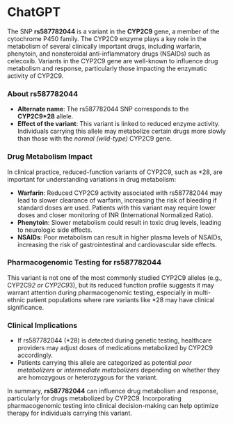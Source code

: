 # ChatGPT

The SNP **rs587782044** is a variant in the **CYP2C9** gene, a member of the cytochrome P450 family. The CYP2C9 enzyme plays a key role in the metabolism of several clinically important drugs, including warfarin, phenytoin, and nonsteroidal anti-inflammatory drugs (NSAIDs) such as celecoxib. Variants in the CYP2C9 gene are well-known to influence drug metabolism and response, particularly those impacting the enzymatic activity of CYP2C9.

### About **rs587782044**
- **Alternate name**: The rs587782044 SNP corresponds to the **CYP2C9*28** allele.
- **Effect of the variant**: This variant is linked to reduced enzyme activity. Individuals carrying this allele may metabolize certain drugs more slowly than those with the *normal (wild-type)* CYP2C9 gene.

### Drug Metabolism Impact
In clinical practice, reduced-function variants of CYP2C9, such as *28, are important for understanding variations in drug metabolism:
- **Warfarin**: Reduced CYP2C9 activity associated with rs587782044 may lead to slower clearance of warfarin, increasing the risk of bleeding if standard doses are used. Patients with this variant may require lower doses and closer monitoring of INR (International Normalized Ratio).
- **Phenytoin**: Slower metabolism could result in toxic drug levels, leading to neurologic side effects.
- **NSAIDs**: Poor metabolism can result in higher plasma levels of NSAIDs, increasing the risk of gastrointestinal and cardiovascular side effects.

### Pharmacogenomic Testing for rs587782044
This variant is not one of the most commonly studied CYP2C9 alleles (e.g., CYP2C9*2 or CYP2C9*3), but its reduced function profile suggests it may warrant attention during pharmacogenomic testing, especially in multi-ethnic patient populations where rare variants like *28 may have clinical significance.

### Clinical Implications
- If rs587782044 (*28) is detected during genetic testing, healthcare providers may adjust doses of medications metabolized by CYP2C9 accordingly.
- Patients carrying this allele are categorized as potential *poor metabolizers* or *intermediate metabolizers* depending on whether they are homozygous or heterozygous for the variant.

In summary, **rs587782044** can influence drug metabolism and response, particularly for drugs metabolized by CYP2C9. Incorporating pharmacogenomic testing into clinical decision-making can help optimize therapy for individuals carrying this variant.